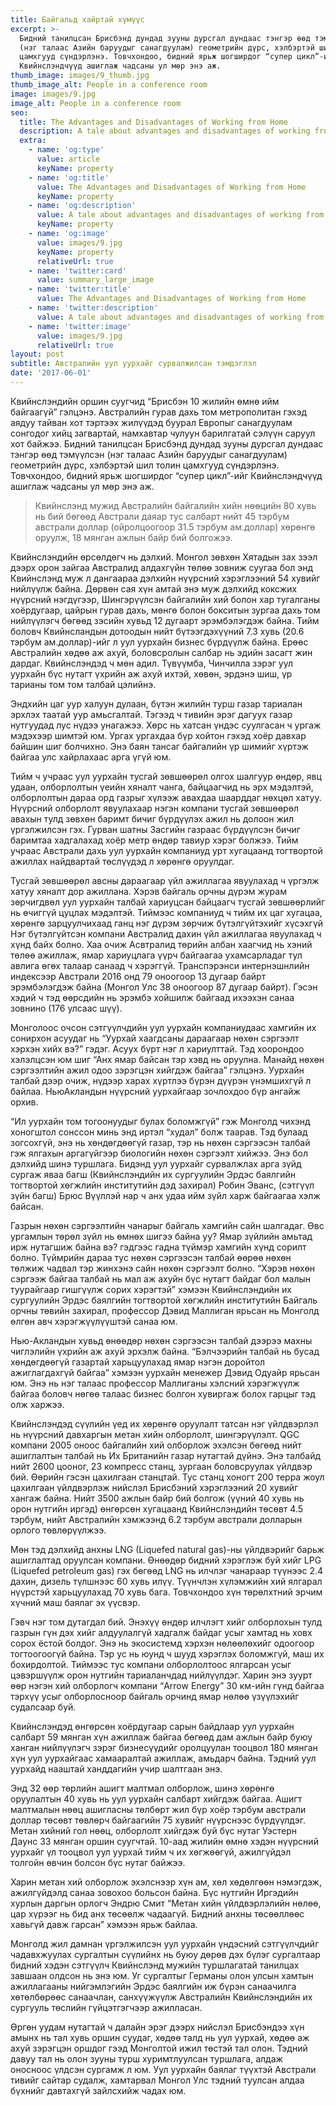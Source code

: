 ```yaml
---
title: Байгальд хайртай хүмүүс
excerpt: >-
  Бидний танилцсан Брисбэнд дундад зууны дурсгал дундаас тэнгэр өөд тэмүүлсэн
  (нэг талаас Азийн баруудыг санагдуулам) геометрийн дүрс, хэлбэртэй шил толин
  цамхгууд сүндэрлэнэ. Товчхондоо, бидний ярьж шогширдог “супер цикл”-ийг
  Квийнслэндчүүд ашиглаж чадсаны ул мөр энэ аж.
thumb_image: images/9_thumb.jpg
thumb_image_alt: People in a conference room
image: images/9.jpg
image_alt: People in a conference room
seo:
  title: The Advantages and Disadvantages of Working from Home
  description: A tale about advantages and disadvantages of working from home
  extra:
    - name: 'og:type'
      value: article
      keyName: property
    - name: 'og:title'
      value: The Advantages and Disadvantages of Working from Home
      keyName: property
    - name: 'og:description'
      value: A tale about advantages and disadvantages of working from home
      keyName: property
    - name: 'og:image'
      value: images/9.jpg
      keyName: property
      relativeUrl: true
    - name: 'twitter:card'
      value: summary_large_image
    - name: 'twitter:title'
      value: The Advantages and Disadvantages of Working from Home
    - name: 'twitter:description'
      value: A tale about advantages and disadvantages of working from home
    - name: 'twitter:image'
      value: images/9.jpg
      relativeUrl: true
layout: post
subtitle: Австралийн уул уурхайг сурвалжилсан тэмдэглэл
date: '2017-06-01'
---
```

Квийнслэндийн оршин суугчид “Брисбэн 10 жилийн өмнө ийм байгаагүй” гэлцэнэ. Австралийн гурав дахь том метрополитан гэхэд аядуу тайван хот тэртээх жилүүдэд буурал Европыг санагдуулам сонгодог хийц загвартай, намхавтар чулуун барилгатай сэлүүн саруул хот байжээ. Бидний танилцсан Брисбэнд дундад зууны дурсгал дундаас тэнгэр өөд тэмүүлсэн (нэг талаас Азийн баруудыг санагдуулам) геометрийн дүрс, хэлбэртэй шил толин цамхгууд сүндэрлэнэ. Товчхондоо, бидний ярьж шогширдог “супер цикл”-ийг Квийнслэндчүүд ашиглаж чадсаны ул мөр энэ аж.

> Квийнслэнд мужид Австралийн байгалийн хийн нөөцийн 80 хувь нь бий бөгөөд Австрали даяар тус салбарт нийт 45 тэрбум австрали доллар (ойролцоогоор 31.5 тэрбум ам.доллар) хөрөнгө оруулж, 18 мянган ажлын байр бий болгожээ.

Квийнслэндийн өрсөлдөгч нь дэлхий. Монгол зөвхөн Хятадын зах зээл дээрх орон зайгаа Австралид алдахгүйн төлөө зовниж суугаа бол энд Квийнслэнд муж л дангаараа дэлхийн нүүрсний хэрэглээний 54 хувийг нийлүүлж байна. Дөрвөн сая хүн амтай энэ муж дэлхийд коксжих нүүрсний нэгдүгээр, Шингэрүүлсэн байгалийн хий болон хар тугалганы хоёрдугаар, цайрын гурав дахь, мөнгө болон бокситын зургаа дахь том нийлүүлэгч бөгөөд зэсийн хувьд 12 дугаарт эрэмбэлэгдэж байна. Тийм боловч Квийнсландын дотоодын нийт бүтээгдэхүүний 7.3 хувь (20.6 тэрбум ам.доллар)-ийг л уул уурхайн бизнес бүрдүүлж байна. Ерөөс Австралийн хөдөө аж ахуй, боловсролын салбар нь эдийн засагт жин дардаг. Квийнслэндэд ч мөн адил. Түвүүмба, Чинчилла зэрэг уул уурхайн бүс нутагт үхрийн аж ахуй ихтэй, хөвөн, эрдэнэ шиш, үр тарианы том том талбай цэлийнэ.

Эндхийн цаг уур халуун дулаан, бүтэн жилийн турш газар тариалан эрхлэх таатай уур амьсгалтай. Тэгээд ч тивийн эрэг дагуух газар нутгуудад лус нүдээ унагажээ. Хөрс нь хатсан үндэс суулгасан ч ургаж мэдэхээр шимтэй юм. Ургах ургахдаа бүр хойтон гэхэд хоёр давхар байшин шиг болчихно. Энэ баян тансаг байгалийн үр шимийг хүртэж байгаа улс хайрлахаас арга үгүй юм.

Тийм ч учраас уул уурхайн тусгай зөвшөөрөл олгох шалгуур өндөр, явц удаан, олборлолтын үеийн хяналт чанга, байцаагчид нь эрх мэдэлтэй, олборлолтын дараа орд газрыг хүлээж авахдаа шаарддаг нөхцөл хатуу. Нүүрсний олборлолт явуулахаар нэгэн компани тусгай зөвшөөрөл авахын тулд зөвхөн баримт бичиг бүрдүүлэх ажил нь долоон жил үргэлжилсэн гэх. Гурван шатны Засгийн газраас бүрдүүлсэн бичиг баримтаа хадгалахад хоёр метр өндөр тавиур хэрэг болжээ. Тийм учраас Австрали дахь уул уурхайн компаниуд урт хугацаанд тогтвортой ажиллах найдвартай төслүүдэд л хөрөнгө оруулдаг.

Тусгай зөвшөөрөл авсны дараагаар үйл ажиллагаа явуулахад ч үргэлж хатуу хяналт дор ажиллана. Хэрэв байгаль орчны дүрэм журам зөрчигдвөл уул уурхайн талбай хариуцсан байцаагч тусгай зөвшөөрлийг нь өчиггүй цуцлах мэдэлтэй. Тиймээс компаниуд ч тийм их цаг хугацаа, хөрөнгө зарцуулчихаад ганц нэг дүрэм зөрчиж бүтэлгүйтэхийг хүсэхгүй Нэг бүтэлгүйтсэн компани Австралид дахин үйл ажиллагаа явуулахад ч хүнд байх болно. Хаа очиж Асвтралид төрийн албан хаагчид нь хэний төлөө ажиллаж, ямар хариуцлага үүрч байгаагаа ухамсарладаг тул авлига өгөх талаар санаад ч хэрэггүй. Транспэрэнси интернэшнлийн индексээр Австрали 2016 онд 79 оноогоор 13 дугаар байрт эрэмбэлэгдэж байна (Монгол Улс 38 оноогоор 87 дугаар байрт). Гэсэн хэдий ч тэд өөрсдийн нь эрэмбэ хойшилж байгаад ихээхэн санаа зовнино (176 улсаас шүү).

Монголоос очсон сэтгүүлчдийн уул уурхайн компаниудаас хамгийн их сонирхон асуудаг нь “Уурхай хаагдсаны дараагаар нөхөн сэргээлт хэрхэн хийх вэ?” гэдэг. Асуух бүрт нэг л хариулттай. Тэд хоорондоо хэлэлцсэн юм шиг “Анх ямар байсан тэр хэвд нь оруулна. Манайд нөхөн сэргээлтийн ажил одоо зэрэгцэн хийгдэж байгаа” гэлцэнэ. Уурхайн талбай дээр очиж, нүдээр харах хүртлээ бүрэн дүүрэн үнэмшихгүй л байлаа. НьюАкландын нүүрсний уурхайгаар зочлохдоо бүр ангайж орхив.

“Ил уурхайн том тогоонуудыг булах боломжгүй” гэж Монголд чихэнд хоногштол сонссон минь энд иртэл “худал” болж таарав. Тэд булаад зогсохгүй, энэ нь хөндөгдөөгүй газар, тэр нь нөхөн сэргээсэн талбай гэж ялгахын аргагүйгээр биологийн нөхөн сэргээлт хийжээ. Энэ бол дэлхийд шинэ туршлага. Бидэнд уул уурхайг сурвалжлах арга зүйд сургаж яваа багш (Квийнслэндийн их сургуулийн Эрдэс баялгийн тогтвортой хөгжлийн институтийн дэд захирал) Робин Эванс, (сэтгүүл зүйн багш) Брюс Вүүллэй нар ч анх удаа ийм зүйл харж байгаагаа хэлж байсан.

Газрын нөхөн сэргээлтийн чанарыг байгаль хамгийн сайн шалгадаг. Өвс ургамлын төрөл зүйл нь өмнөх шигээ байна уу? Ямар зүйлийн амьтад ирж нутагшиж байна вэ? гэдгээс гадна түймэр хамгийн хүнд сорилт болно. Түймрийн дараа тус нөхөн сэргээсэн талбай өөрөө нөхөн төлжиж чадвал тэр жинхэнэ сайн нөхөн сэргээлт болно. “Хэрэв нөхөн сэргээж байгаа талбай нь мал аж ахуйн бүс нутагт байдаг бол малын туурайгаар гишгүүлж сорих хэрэгтэй” хэмээн Квийнслэндийн их сургуулийн Эрдэс баялгийн тогтвортой хөгжлийн институтийн Байгаль орчны төвийн захирал, профессор Дэвид Маллиган ярьсан нь Монголд өлгөн авч хэрэгжүүлүүштэй санаа юм.

Нью-Акландын хувьд өнөөдөр нөхөн сэргээсэн талбай дээрээ махны чиглэлийн үхрийн аж ахуй эрхэлж байна. “Бэлчээрийн талбай нь бусад хөндөгдөөгүй газартай харьцуулахад ямар нэгэн доройтол ажиглагдахгүй байгаа” хэмээн уурхайн менежер Дэвид Одуайр ярьсан юм. Энэ нь нэг талаас профессор Маллиганы хэлсний хэрэгжүүлж байгаа боловч нөгөө талаас бизнес болгон хувиргаж болох гарцыг тэд олж харжээ.

Квийнслэндэд сүүлийн үед их хөрөнгө оруулалт татсан нэг үйлдвэрлэл нь нүүрсний давхаргын метан хийн олборлолт, шингэрүүлэлт. QGC компани 2005 оноос байгалийн хий олборлож эхэлсэн бөгөөд нийт ашиглалтын талбай нь Их Британийн газар нутагтай дүйнэ. Энэ талбайд нийт 2600 цооног, 23 компресс станц, зургаан боловсруулах үйлдвэр бий. Өөрийн гэсэн цахилгаан станцтай. Тус станц хоногт 200 терра жоул цахилгаан үйлдвэрлэж нийслэл Брисбэний хэрэглээний 20 хувийг хангаж байна. Нийт 3500 ажлын байр бий болгож (үүний 40 хувь нь орон нутгийн иргэд) өнгөрсөн хугацаанд Квийнслэндийн төсөвт 4.5 тэрбум, нийт Австралийн хэмжээнд 6.2 тэрбум австрали долларын орлого төвлөрүүлжээ.

Мөн тэд дэлхийд анхны LNG (Liquefed natural gas)-ны үйлдвэрийг барьж ашиглалтад оруулсан компани. Өнөөдөр бидний хэрэглэж буй хийг LPG (Liquefed petroleum gas) гэх бөгөөд LNG нь илчлэг чанараар түүнээс 2.4 дахин, дизель түлшнээс 60 хувь илүү. Түүнчлэн хүлэмжийн хий ялгарал нүүрстэй харьцуулахад 70 хувь бага. Товчхондоо хүн төрөлхтний эрчим хүчний маш баялаг эх үүсвэр.

Гэвч нэг том дутагдал бий. Энэхүү өндөр илчлэгт хийг олборлохын тулд газрын гүн дэх хийг алдуулалгүй хадгалж байдаг усыг хамтад нь ховх сорох ёстой болдог. Энэ нь экосистемд хэрхэн нөлөөлөхийг одоогоор тогтоогоогүй байна. Тэр ус нь юунд ч шууд хэрэглэх боломжгүй, маш их бохирдолтой. Тиймээс тус компани олборлолтоос ялгарсан усыг цэвэршүүлж орон нутгийн тариаланчдад нийлүүлдэг. Харин энэ зуурт өөр нэгэн хий олборлогч компани “Arrow Energy” 30 км-ийн гүнд байгаа тэрхүү усыг олборлосноор байгаль орчинд ямар нөлөө үзүүлэхийг судалсаар буй.

Квийнслэндэд өнгөрсөн хоёрдугаар сарын байдлаар уул уурхайн салбарт 59 мянган хүн ажиллаж байгаа бөгөөд дам ажлын байр буюу ханган нийлүүлэгч зэрэг бизнесүүдийг оролцуулан тооцвол 180 мянган хүн уул уурхайгаас хамааралтай ажиллаж, амьдарч байна. Тэдний уул уурхайд нааштай ханддагийн учир шалтгаан энэ.

Энд 32 өөр төрлийн ашигт малтмал олборлож, шинэ хөрөнгө оруулалтын 40 хувь нь уул уурхайн салбарт хийгдэж байгаа. Ашигт малтмалын нөөц ашигласны төлбөрт жил бүр хоёр тэрбум австрали доллар төсөвт төвлөрч байгаагийн 75 хувийг нүүрснээс бүрдүүлдэг. Метан хийний гол нөөц, олборлолт хийгдэж буй бүс нутаг Уэстерн Даунс 33 мянган оршин суугчтай. 10-аад жилийн өмнө хэдэн нүүрсний уурхайг үл тооцвол уул уурхай тийм ч их хөгжөөгүй, ажилгүйдэл толгойн өвчин болсон бүс нутаг байжээ.

Харин метан хий олборлож эхэлснээр хүн ам, хөл хөдөлгөөн нэмэгдэж, ажилгүйдэлд санаа зовохоо больсон байна. Бүс нутгийн Иргэдийн хурлын даргын орлогч Эндрю Смит “Метан хийн үйлдвэрлэлийн нөлөө, цар хүрээг нь бид анх төсөөлж чадаагүй. Бидний анхны төсөөллөөс хавьгүй давж гарсан” хэмээн ярьж байлаа.

Монголд жил дамнан үргэлжилсэн уул уурхайн үндэсний сэтгүүлчдийг чадавхжуулах сургалтын сүүлийнх нь буюу дөрөв дэх бүлэг сургалтаар бидний хэдэн сэтгүүлч Квийнслэнд мужийн туршлагатай танилцах завшаан олдсон нь энэ юм. Уг сургалтыг Германы олон улсын хамтын ажиллагааны нийгэмлэгийн Эрдэс баялгийн иж бүрэн санаачилга хөтөлбөрөөс санаачлан, санхүүжүүлж Австралийн Квийнслэндийн их сургууль төслийн гүйцэтгэгчээр ажилласан.

Өргөн уудам нутагтай ч далайн эрэг дээрх нийслэл Брисбэндээ хүн амынх нь тал хувь оршин суудаг, хөдөө талд нь уул уурхай, хөдөө аж ахуй зэрэгцэн оршдог гээд Монголтой ижил төстэй тал олон. Тэдний давуу тал нь олон зууны турш хуримтлуулсан туршлага, алдаж оносноос үлдсэн сургамж л юм. Уул уурхайн баялаг түүхтэй Австрали тивийг сайтар судалж, хамтарвал Монгол Улс тэдний туулсан алдаа бүхнийг давтахгүй зайлсхийж чадах юм.
